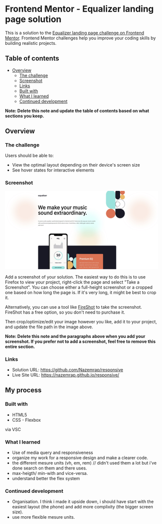 # Frontend Mentor - Equalizer landing page solution

This is a solution to the [Equalizer landing page challenge on Frontend Mentor](https://www.frontendmentor.io/challenges/equalizer-landing-page-7VJ4gp3DE). Frontend Mentor challenges help you improve your coding skills by building realistic projects. 

## Table of contents

- [Overview](#overview)
  - [The challenge](#the-challenge)
  - [Screenshot](#screenshot)
  - [Links](#links)
  - [Built with](#built-with)
  - [What I learned](#what-i-learned)
  - [Continued development](#continued-development)


**Note: Delete this note and update the table of contents based on what sections you keep.**

## Overview

### The challenge

Users should be able to:

- View the optimal layout depending on their device's screen size
- See hover states for interactive elements

### Screenshot

![](./screenshot.jpg)

Add a screenshot of your solution. The easiest way to do this is to use Firefox to view your project, right-click the page and select "Take a Screenshot". You can choose either a full-height screenshot or a cropped one based on how long the page is. If it's very long, it might be best to crop it.

Alternatively, you can use a tool like [FireShot](https://getfireshot.com/) to take the screenshot. FireShot has a free option, so you don't need to purchase it. 

Then crop/optimize/edit your image however you like, add it to your project, and update the file path in the image above.

**Note: Delete this note and the paragraphs above when you add your screenshot. If you prefer not to add a screenshot, feel free to remove this entire section.**

### Links

- Solution URL: https://github.com/Nazemrap/responsive
- Live Site URL: https://nazemrap.github.io/responsive/
## My process

### Built with

- HTML5
- CSS - Flexbox

via VSC


### What I learned

 - Use of media query and responsiveness
 - organize my work for a responsive design and make a clearer code. 
 - the different mesure units (vh, em, rem) // didn't used them a lot but i've done search on them and there uses. 
 - max-heigth/ min-with and vice-versa.
 - understand better the flex system


### Continued development

- Organisation. I think i made it upside down, i should have start with the easiest layout (the phone) and add more complixity (the bigger screen size).
- use more flexible mesure units.
